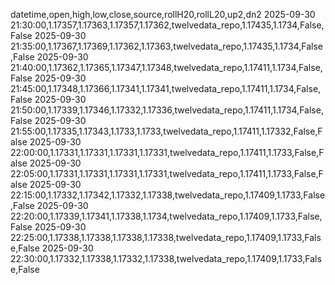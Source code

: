 datetime,open,high,low,close,source,rollH20,rollL20,up2,dn2
2025-09-30 21:30:00,1.17357,1.17363,1.17357,1.17362,twelvedata_repo,1.17435,1.1734,False,False
2025-09-30 21:35:00,1.17367,1.17369,1.17362,1.17363,twelvedata_repo,1.17435,1.1734,False,False
2025-09-30 21:40:00,1.17362,1.17365,1.17347,1.17348,twelvedata_repo,1.17411,1.1734,False,False
2025-09-30 21:45:00,1.17348,1.17366,1.17341,1.17341,twelvedata_repo,1.17411,1.1734,False,False
2025-09-30 21:50:00,1.17339,1.17346,1.17332,1.17336,twelvedata_repo,1.17411,1.1734,False,False
2025-09-30 21:55:00,1.17335,1.17343,1.1733,1.1733,twelvedata_repo,1.17411,1.17332,False,False
2025-09-30 22:00:00,1.17331,1.17331,1.17331,1.17331,twelvedata_repo,1.17411,1.1733,False,False
2025-09-30 22:05:00,1.17331,1.17331,1.17331,1.17331,twelvedata_repo,1.17411,1.1733,False,False
2025-09-30 22:15:00,1.17332,1.17342,1.17332,1.17338,twelvedata_repo,1.17409,1.1733,False,False
2025-09-30 22:20:00,1.17339,1.17341,1.17338,1.1734,twelvedata_repo,1.17409,1.1733,False,False
2025-09-30 22:25:00,1.17338,1.17338,1.17338,1.17338,twelvedata_repo,1.17409,1.1733,False,False
2025-09-30 22:30:00,1.17332,1.17338,1.17332,1.17338,twelvedata_repo,1.17409,1.1733,False,False
